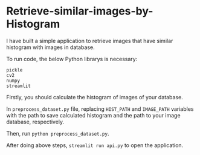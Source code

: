 # Retrieve-similar-images-by-Histogram

I have built a simple application to retrieve images that have similar histogram with images in database.

To run code, the below Python librarys is necessary:
```
pickle
cv2
numpy
streamlit
```

Firstly, you should calculate the histogram of images of your database.

In ```preprocess_dataset.py``` file, replacing ```HIST_PATH``` and ```IMAGE_PATH``` variables with the path to save calculated histogram and the path to your image database, respectively. 

Then, run ```python preprocess_dataset.py```.

After doing above steps, ```streamlit run api.py``` to open the application.
